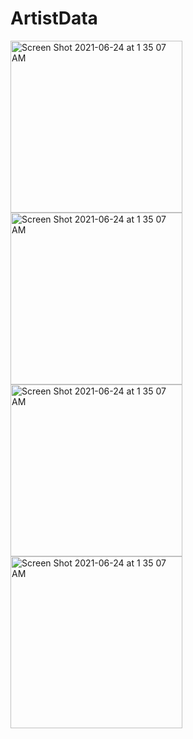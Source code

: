 # ArtistData

<img width="275" alt="Screen Shot 2021-06-24 at 1 35 07 AM" src="https://user-images.githubusercontent.com/40262346/125989614-f8e26280-4769-4085-91c7-52fc22aab9d3.png"> <img width="275" alt="Screen Shot 2021-06-24 at 1 35 07 AM" src="https://user-images.githubusercontent.com/40262346/125989626-f305fafa-c6b7-45dd-9e66-f21e99558b2a.png"> <img width="275" alt="Screen Shot 2021-06-24 at 1 35 07 AM" src="https://user-images.githubusercontent.com/40262346/125989642-deb0cf25-dbd9-42d9-9a39-d25f713867ab.png"> <img width="275" alt="Screen Shot 2021-06-24 at 1 35 07 AM" src="https://user-images.githubusercontent.com/40262346/125989657-8853db6d-7c51-4427-a677-0ac89be9230b.png">
